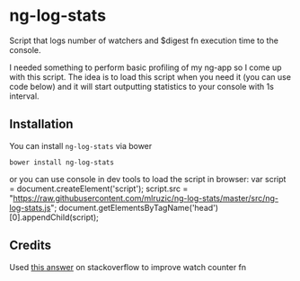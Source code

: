 ng-log-stats
============

Script that logs number of watchers and $digest fn execution time to the console.

I needed something to perform basic profiling of my ng-app so I come up with this script.
The idea is to load this script when you need it (you can use code below) and it will start outputting statistics to your console with 1s interval.

Installation
------------

You can install ``ng-log-stats`` via bower

```
bower install ng-log-stats
```

or you can use console in dev tools to load the script in browser:
    var script = document.createElement('script');
    script.src = "https://raw.githubusercontent.com/mlruzic/ng-log-stats/master/src/ng-log-stats.js";
    document.getElementsByTagName('head')[0].appendChild(script);

Credits
-------
Used [this answer](http://stackoverflow.com/a/18539624) on stackoverflow to improve watch counter fn
